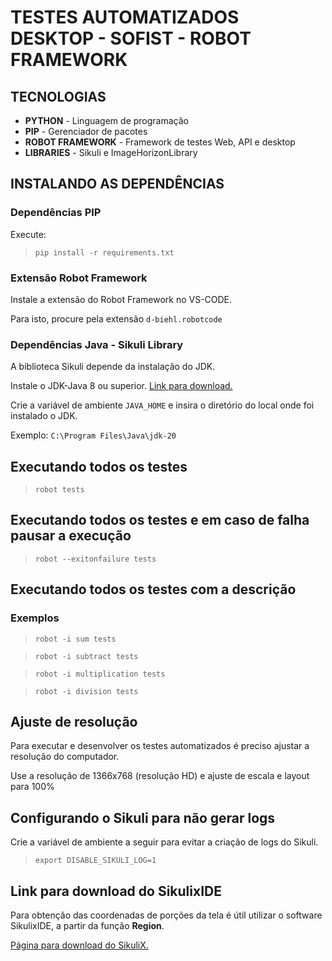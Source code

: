 # TESTES AUTOMATIZADOS DESKTOP - SOFIST - ROBOT FRAMEWORK

## TECNOLOGIAS
- **PYTHON** - Linguagem de programação
- **PIP** - Gerenciador de pacotes
- **ROBOT FRAMEWORK** - Framework de testes Web, API e desktop
- **LIBRARIES** - Sikuli e ImageHorizonLibrary

## INSTALANDO AS DEPENDÊNCIAS

### Dependências PIP
Execute:
> `pip install -r requirements.txt`

### Extensão Robot Framework

Instale a extensão do Robot Framework no VS-CODE.

Para isto, procure pela extensão `d-biehl.robotcode`

### Dependências Java - Sikuli Library

A biblioteca Sikuli depende da instalação do JDK.

Instale o JDK-Java 8 ou superior. [Link para download.](https://www.oracle.com/java/technologies/downloads/#jdk20-windows)

Crie a variável de ambiente `JAVA_HOME` e insira o diretório do local onde foi instalado o JDK.

Exemplo: `C:\Program Files\Java\jdk-20`

## Executando todos os testes
>`robot tests`

## Executando todos os testes e em caso de falha pausar a execução
>`robot --exitonfailure tests`

## Executando todos os testes com a descrição

### Exemplos

>`robot -i sum tests`

>`robot -i subtract tests`

>`robot -i multiplication tests`

>`robot -i division tests`

## Ajuste de resolução

Para executar e desenvolver os testes automatizados é preciso ajustar a resolução do computador.

Use a resolução de 1366x768 (resolução HD) e ajuste de escala e layout para 100%

## Configurando o Sikuli para não gerar logs

Crie a variável de ambiente a seguir para evitar a criação de logs do Sikuli. 

>`export DISABLE_SIKULI_LOG=1`

## Link para download do SikulixIDE

Para obtenção das coordenadas de porções da tela é útil utilizar o software SikulixIDE, a partir da função **Region**.

[Página para download do SikuliX.](http://www.sikulix.com/)


